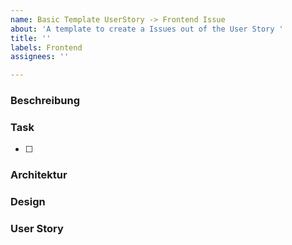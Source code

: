 ```yaml
---
name: Basic Template UserStory -> Frontend Issue
about: 'A template to create a Issues out of the User Story '
title: ''
labels: Frontend
assignees: ''

---
```


### Beschreibung

### Task
- [ ] 


### Architektur 


### Design


### User Story
